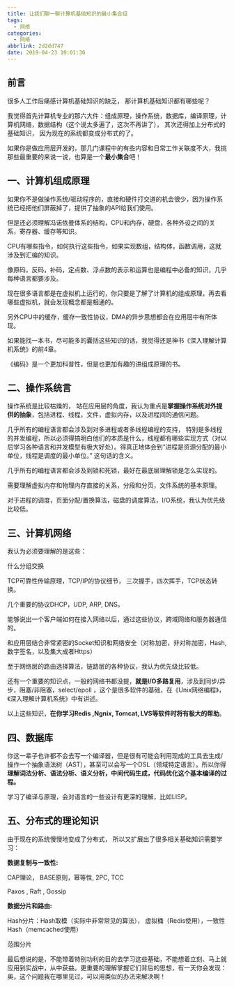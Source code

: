 ```yaml
---
title: 让我们聊一聊计算机基础知识的最小集合组
tags:
  - 网络
categories:
  - 网络
abbrlink: 2d2dd747
date: 2019-04-23 10:01:30
---
```


## 前言

很多人工作后痛感计算机基础知识的缺乏， 那计算机基础知识都有哪些呢？

我觉得首先计算机专业的那六大件：组成原理，操作系统，数据库，编译原理，计算机网络，数据结构（这个说太多遍了，这次不再讲了）， 其次还得加上分布式的基础知识， 因为现在的系统都变成分布式的了。

如果你是做应用层开发的，那几门课程中的有些内容和日常工作关联度不大，我挑那些最重要的来说一说，也算是一个**最小集合**吧！

<!--more-->

## 一、计算机组成原理

如果你不是做操作系统/驱动程序的，直接和硬件打交道的机会很少，因为操作系统已经把他们屏蔽掉了，提供了抽象的API给我们使用。

但是还必须理解冯诺依曼体系的结构，CPU和内存，硬盘，各种外设之间的关系，寄存器、缓存等知识。

CPU有哪些指令，如何执行这些指令，如果实现数组，结构体，函数调用，这就涉及到汇编的知识。

像原码，反码，补码，定点数、浮点数的表示和运算也是编程中必备的知识，几乎每种语言都要涉及。

现在很多语言都是在虚拟机上运行的，你只要是了解了计算机的组成原理，再去看哪些虚拟机，就会发现概念都是相通的。

另外CPU中的缓存，缓存一致性协议，DMA的异步思想都会在应用层中有所体现。

如果能找一本书，尽可能多的囊括这些知识的话，我觉得还是神书《深入理解计算机系统》的前4章。

《编码》是一个更加科普性，但是也更加有趣的讲组成原理的书。

## 二、操作系统言

操作系统是比较枯燥的， 站在应用层的角度，我认为重点是**掌握操作系统对外提供的抽象**，包括进程、线程，文件，虚拟内存，以及进程间的通信问题。

几乎所有的编程语言都会涉及到对多进程或者多线程编程的支持， 特别是多线程的并发编程，所以必须得搞明白他们的本质是什么，线程都有哪些实现方式（对以后学习各种语言和并发模型有极大好处）。得真正地体会到“进程是资源分配的最小单位，线程是调度的最小单位。” 这句话的含义。

几乎所有的编程语言都会涉及到锁和死锁，最好在最底层理解锁是怎么实现的。

需要理解虚拟内存和物理内存直接的关系，分段和分页，文件系统的基本原理。

对于进程的调度，页面分配/置换算法，磁盘的调度算法，I/O系统，我认为优先级比较低。

## 三、计算机网络

我认为必须要理解的是这些：

什么分组交换

TCP可靠性传输原理，TCP/IP的协议细节， 三次握手，四次挥手，TCP状态转换。

几个重要的协议DHCP，UDP, ARP, DNS。

能够说出一个客户端如何在接入网络以后，通过这些协议，跨域网络和服务器通信的。

和应用层结合非常紧密的Socket知识和网络安全（对称加密，非对称加密，Hash, 数字签名，以及集大成者Https）

至于网络层的路由选择算法，链路层的各种协议，我认为优先级比较低。

还有一个重要的知识点，一般的网络书都没提，**就是I/O多路复用**，涉及到同步/异步，阻塞/非阻塞，select/epoll ，这个是很多软件的基础，在《Unix网络编程》，《深入理解计算机系统》中有讲述。

以上这些知识，**在你学习Redis ,Ngnix, Tomcat, LVS等软件时将有极大的帮助**。

## 四、数据库

你这一辈子也许都不会去写一个编译器，但是很有可能会利用现成的工具去生成/操作一个抽象语法树（AST），甚至可以会写一个DSL（领域特定语言）。所以你得**理解词法分析、语法分析、语义分析，中间代码生成，代码优化这个基本编译的过程。**

学习了编译与原理，会对语言的一些设计有更深的理解，比如LISP。

## 五、分布式的理论知识

由于现在的系统慢慢地变成了分布式， 所以又扩展出了很多相关基础知识需要学习：

**数据复制与一致性:**

CAP理论， BASE原则，幂等性, 2PC, TCC

Paxos , Raft , Gossip

**数据分片和路由:**

Hash分片：Hash取模（实际中非常常见的算法）， 虚拟桶（Redis使用），一致性Hash（memcached使用）

范围分片

最后想说的是，不能带着特别功利的目的去学习这些基础，不能想着立刻、马上就应用到实战中，从中获益。更重要的理解掌握它们背后的思想，有一天你会发现：奥，这个问题我在哪里见过，可以用类似的办法来解决啊！